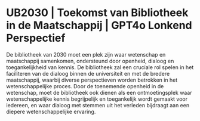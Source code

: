 # UB2030 | Toekomst van Bibliotheek in de Maatschappij | GPT4o Lonkend Perspectief

De bibliotheek van 2030 moet een plek zijn waar wetenschap en maatschappij samenkomen, ondersteund door openheid, dialoog en toegankelijkheid van kennis. De bibliotheek zal een cruciale rol spelen in het faciliteren van de dialoog binnen de universiteit en met de bredere maatschappij, waarbij diverse perspectieven worden betrokken in het wetenschappelijke proces. Door de toenemende openheid in de wetenschap, moet de bibliotheek ook dienen als een ontmoetingsplek waar wetenschappelijke kennis begrijpelijk en toegankelijk wordt gemaakt voor iedereen, en waar dialoog met stemmen uit het verleden bijdraagt aan een diepere wetenschappelijke ervaring.